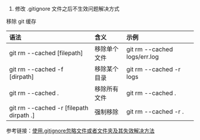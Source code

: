 1. 修改 .gitignore 文件之后不生效问题解决方式

移除 git 缓存

|语法| 含义| 示例|
|:---|:---|:---|
|git rm --cached [filepath]| 移除单个文件| git rm --cached logs/err.log|
|git rm --cached -f [dirpath]| 移除某个目录| git rm --cached -r logs|
|git rm --cached .| 移除所有文件| git rm --cached .|
|git rm --cached -r [filepath dirpath .]| 强制移除| git rm --cached -r .|

参考链接：[使用.gitignore忽略文件或者文件夹及其失效解决方法](https://blog.csdn.net/toopoo/article/details/88660806)
